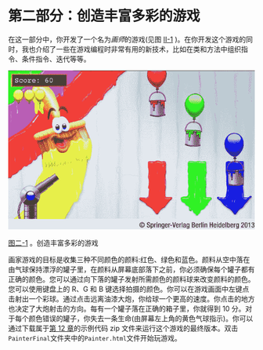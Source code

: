 # 第二部分：创造丰富多彩的游戏

<!-- ch 5~12 -->

在这一部分中，你开发了一个名为*画师*的游戏(见图 [II-1](#Fig1) )。在你开发这个游戏的同时，我也介绍了一些在游戏编程时非常有用的新技术，比如在类和方法中组织指令、条件指令、迭代等等。

![9781430265382_Part02-01.jpg](img/9781430265382_Part02-01.jpg)

[图二-1](#_Fig1) 。创造丰富多彩的游戏

画家游戏的目标是收集三种不同颜色的颜料:红色、绿色和蓝色。颜料从空中落在由气球保持漂浮的罐子里，在颜料从屏幕底部落下之前，你必须确保每个罐子都有正确的颜色。您可以通过向下落的罐子发射所需颜色的颜料球来改变颜料的颜色。您可以使用键盘上的 R、G 和 B 键选择拍摄的颜色。你可以在游戏画面中左键点击射出一个彩球。通过点击远离油漆大炮，你给球一个更高的速度。你点击的地方也决定了大炮射击的方向。每有一个罐子落在正确的箱子里，你就得到 10 分。对于每个颜色错误的罐子，你失去一条生命(由屏幕左上角的黄色气球指示)。你可以通过下载属于[第 12 章](12.html)的示例代码 zip 文件来运行这个游戏的最终版本。双击`PainterFinal`文件夹中的`Painter.html`文件开始玩游戏。